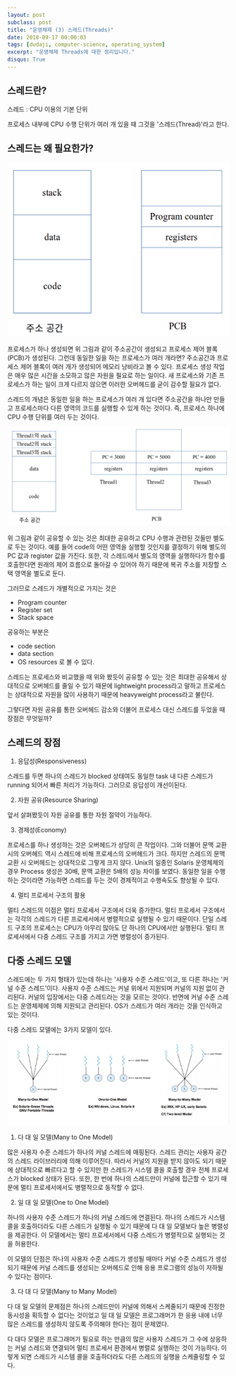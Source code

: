 ```yaml
---
layout: post
subclass: post
title: "운영체제 (3) 스레드(Threads)"
date: 2018-09-17 00:00:03
tags: [dudaji, computer-science, operating_system]
excerpt: "운영체제 Threads에 대한 정리입니다."
disqus: True
---
```


## 스레드란?

스레드 : CPU 이용의 기본 단위

프로세스 내부에 CPU 수행 단위가 여러 개 있을 때 그것을 '스레드(Thread)'라고 한다.

## 스레드는 왜 필요한가?

![process_initialization](/images/operating_system/process_initialization.png)

프로세스가 하나 생성되면 위 그림과 같이 주소공간이 생성되고 프로세스 제어 블록(PCB)가
생성된다. 그런데 동일한 일을 하는 프로세스가 여러 개라면? 주소공간과 프로세스 제어 블록이
여러 개가 생성되어 메모리 낭비라고 볼 수 있다. 프로세스 생성 작업은 매우 많은 시간을 소모하고 많은 자원을 필요로 하는 일이다. 새 프로세스와 기존 프로세스가 하는 일이 크게 다르지 않으면 이러한 오버헤드를 굳이 감수할 필요가 없다.

스레드의 개념은 동일한 일을 하는 프로세스가 여러 개 있다면 주소공간을 하나만 만들고 프로세스마다 다른 영역의 코드를 실행할 수 있게 하는 것이다. 즉, 프로세스 하나에 CPU 수행 단위를 여러 두는 것이다.

![thread_initialization](/images/operating_system/thread_initialization.png)

위 그림과 같이 공유할 수 있는 것은 최대한 공유하고 CPU 수행과 관련된 것들만 별도로 두는 것이다. 예를 들어 code의 어떤 영역을 실행할 것인지를 결정하기 위해 별도의 PC 값과 register 값을 가진다. 또한, 각 스레드에서 별도의 영역을 실행하다가 함수를 호출한다면 원래의 제어 흐름으로 돌아갈 수 있어야 하기 때문에 복귀 주소를 저장할 스택 영역을 별도로 둔다.

그러므로 스레드가 개별적으로 가지는 것은

- Program counter
- Register set
- Stack space

공유하는 부분은

- code section
- data section
- OS resources
  로 볼 수 있다.

스레드는 프로세스와 비교했을 때 위와 봤듯이 공유할 수 있는 것은 최대한 공유해서 상대적으로 오버헤드를 줄일 수 있기 때문에 lightweight process라고 말하고 프로세스는 상대적으로 자원을 많이 사용하기 때문에 heavyweight process라고 불린다.

그렇다면 자원 공유를 통한 오버헤드 감소와 더불어 프로세스 대신 스레드를 두었을 때 장점은 무엇일까?

## 스레드의 장점

1. 응답성(Responsiveness)

스레드를 두면 하나의 스레드가 blocked 상태여도 동일한 task 내 다른 스레드가 running 되어서 빠른 처리가 가능하다. 그러므로 응답성이 개선이된다.

2. 자원 공유(Resource Sharing)

앞서 살펴봤듯이 자원 공유를 통한 자원 절약이 가능하다.

3. 경제성(Economy)

프로세스를 하나 생성하는 것은 오버헤드가 상당히 큰 작업이다. 그와 더불어 문맥 교환 시의 오버헤드 역시 스레드에 비해 프로세스의 오버헤드가 크다. 하지만 스레드의 문맥 교환 시 오버헤드는 상대적으로 그렇게 크지 않다. Unix의 일종인 Solaris 운영체제의 경우 Process 생성은 30배, 문맥 교환은 5배의 성능 차이를 보였다. 동일한 일을 수행하는 것이라면 가능하면 스레드를 두는 것이 경제적이고 수행속도도 향상될 수 있다.

4. 멀티 프로세서 구조의 활용

멀티 스레드의 이점은 멀티 프로세서 구조에서 더욱 증가한다. 멀티 프로세서 구조에서는 각각의 스레드가 다른 프로세서에서 병렬적으로 실행될 수 있기 때문이다. 단일 스레드 구조의 프로세스는 CPU가 아무리 많아도 단 하나의 CPU에서만 실행된다. 멀티 프로세서에서 다중 스레드 구조를 가지고 가면 병렬성이 증가된다.

## 다중 스레드 모델

스레드에는 두 가지 형태가 있는데 하나는 '사용자 수준 스레드'이고, 또 다른 하나는 '커널 수준 스레드'이다. 사용자 수준 스레드는 커널 위에서 지원되며 커널의 지원 없이 관리된다. 커널의 입장에서는 다중 스레드라는 것을 모르는 것이다. 반면에 커널 수준 스레드는 운영체제에 의해 지원되고 관리된다. OS가 스레드가 여러 개라는 것을 인식하고 있는 것이다.

다중 스레드 모델에는 3가지 모델이 있다.

![multi_threading_model](/images/operating_system/multi_threading_model.png)

1. 다 대 일 모델(Many to One Model)

많은 사용자 수준 스레드가 하나의 커널 스레드에 매핑된다. 스레드 관리는 사용자 공간의 스레드 라이브러리에 의해 이루어진다. 따라서 커널의 지원을 받지 않아도 되기 때문에 상대적으로 빠르다고 할 수 있지만 한 스레드가 시스템 콜을 호출할 경우 전체 프로세스가 blocked 상태가 된다. 또한, 한 번에 하나의 스레드만이 커널에 접근할 수 있기 때문에 멀티 프로세서에서도 병렬적으로 동작할 수 없다.

2. 일 대 일 모델(One to One Model)

하나의 사용자 수준 스레드가 하나의 커널 스레드에 연결된다. 하나의 스레드가 시스템 콜을 호출하더라도 다른 스레드가 실행될 수 있기 때문에 다 대 일 모델보다 높은 병렬성을 제공한다. 이 모델에서는 멀티 프로세서에서 다중 스레드가 병렬적으로 실행되는 것을 허용한다.

이 모델의 단점은 하나의 사용자 수준 스레드가 생성될 때마다 커널 수준 스레드가 생성되기 때문에 커널 스레드를 생성되는 오버헤드로 인해 응용 프로그램의 성능이 저하될 수 있다는 점이다.

3. 다 대 다 모델(Many to Many Model)

다 대 일 모델의 문제점은 하나의 스레드만이 커널에 의해서 스케줄되기 때문에 진정한 동시성을 획득할 수 없다는 것이었고 일 대 일 모델은 프로그래머가 한 응용 내에 너무 많은 스레드를 생성하지 않도록 주의해야 한다는 점이 문제였다.

다 대다 모델은 프로그래머가 필요로 하는 만큼의 많은 사용자 스레드가 그 수에 상응하는 커널 스레드와 연결되어 멀티 프로세서 환경에서 병렬로 실행하는 것이 가능하다. 이렇게 되면 스레드가 시스템 콜을 호출하더라도 다른 스레드의 실행을 스케줄링할 수 있다.
